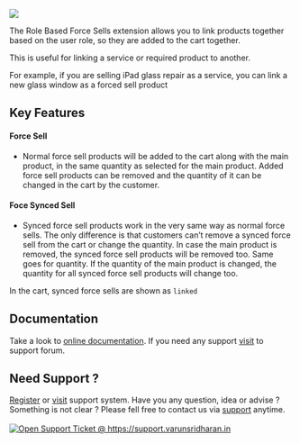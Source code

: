 <p><img src="https://envato.svarun.dev/exclusive-cc.jpg"/></p>

<p>The Role Based Force Sells extension allows you to link products together based on the user role, so they are added to the cart together. </p>

<p>This is useful for linking a service or required product to another.</p>

<p>For example, if you are selling iPad glass repair as a service, you can link a new glass window as a forced sell product</p>

<h2>Key Features</h2>

<h4>Force Sell</h4>
<ul>
  <li> Normal force sell products will be added to the cart along with the main product, in the same quantity as selected for the main product. Added force sell products can be removed and the quantity of it can be changed in the cart by the customer. </li>
</ul>


<h4>Foce Synced Sell</h4>

<ul>
  <li> Synced force sell products work in the very same way as normal force sells. The only difference is that customers can’t remove a synced force sell from the cart or change the quantity. In case the main product is removed, the synced force sell products will be removed too. Same goes for quantity. If the quantity of the main product is changed, the quantity for all synced force sell products will change too. </li>
</ul>

<p>In the cart, synced force sells are shown as <code>linked</code></p>

<h2>Documentation</h2>

<p>Take a look to <a href="https://p.sva.wiki/role-based-force-synced-sell-for-woocommerce">online documentation</a>. If you need any support <a href="https://support.varunsridharan.in">visit</a> to support forum.</p>

<h2>Need Support ?</h2>

<p><a href="https://support.varunsridharan.in">Register</a> or <a href="https://support.varunsridharan.in">visit</a> support system. Have you any question, idea or advise ? Something is not clear ? Please fell free to contact us via <a href="https://support.varunsridharan.in">support</a> anytime. <br/><br/>
<a href="https://support.varunsridharan.in"> <img src="https://envato.svarun.dev/profile/support.png" title="Open Support Ticket" alt="Open Support Ticket @ https://support.varunsridharan.in"/> </a>
</p>
